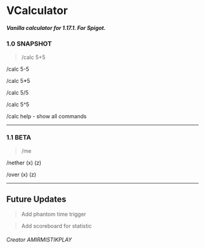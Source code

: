 # VCalculator
##### Vanilla calculator for 1.17.1. For Spigot.

### 1.0 SNAPSHOT

>/calc 5+5

/calc 5-5

/calc 5*5

/calc 5/5

/calc 5^5

/calc help - show all commands

____

### 1.1 BETA

>/me

/nether (x) (z)

/over (x) (z)


____

## Future Updates
>Add phantom time trigger

>Add scoreboard for statistic

###### Creator AMIRMISTIKPLAY
